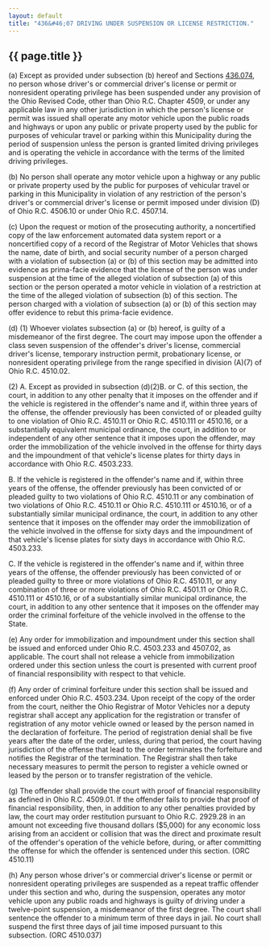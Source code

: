 ```yaml
---
layout: default
title: "436&#46;07 DRIVING UNDER SUSPENSION OR LICENSE RESTRICTION."
---
```


{{ page.title }}
----------------

(a) Except as provided under subsection (b) hereof and Sections [436.074](2305840d.html), no person whose driver's or commercial driver's license or permit or nonresident operating privilege has been suspended under any provision of the Ohio Revised Code, other than Ohio R.C. Chapter 4509, or under any applicable law in any other jurisdiction in which the person's license or permit was issued shall operate any motor vehicle upon the public roads and highways or upon any public or private property used by the public for purposes of vehicular travel or parking within this Municipality during the period of suspension unless the person is granted limited driving privileges and is operating the vehicle in accordance with the terms of the limited driving privileges.

(b) No person shall operate any motor vehicle upon a highway or any public or private property used by the public for purposes of vehicular travel or parking in this Municipality in violation of any restriction of the person's driver's or commercial driver's license or permit imposed under division (D) of Ohio R.C. 4506.10 or under Ohio R.C. 4507.14.

(c) Upon the request or motion of the prosecuting authority, a noncertified copy of the law enforcement automated data system report or a noncertified copy of a record of the Registrar of Motor Vehicles that shows the name, date of birth, and social security number of a person charged with a violation of subsection (a) or (b) of this section may be admitted into evidence as prima-facie evidence that the license of the person was under suspension at the time of the alleged violation of subsection (a) of this section or the person operated a motor vehicle in violation of a restriction at the time of the alleged violation of subsection (b) of this section. The person charged with a violation of subsection (a) or (b) of this section may offer evidence to rebut this prima-facie evidence.

(d) (1) Whoever violates subsection (a) or (b) hereof, is guilty of a misdemeanor of the first degree. The court may impose upon the offender a class seven suspension of the offender's driver's license, commercial driver's license, temporary instruction permit, probationary license, or nonresident operating privilege from the range specified in division (A)(7) of Ohio R.C. 4510.02.

(2) A. Except as provided in subsection (d)(2)B. or C. of this section, the court, in addition to any other penalty that it imposes on the offender and if the vehicle is registered in the offender's name and if, within three years of the offense, the offender previously has been convicted of or pleaded guilty to one violation of Ohio R.C. 4510.11 or Ohio R.C. 4510.111 or 4510.16, or a substantially equivalent municipal ordinance, the court, in addition to or independent of any other sentence that it imposes upon the offender, may order the immobilization of the vehicle involved in the offense for thirty days and the impoundment of that vehicle's license plates for thirty days in accordance with Ohio R.C. 4503.233.

  B. If the vehicle is registered in the offender's name and if, within three years of the offense, the offender previously has been convicted of or pleaded guilty to two violations of Ohio R.C. 4510.11 or any combination of two violations of Ohio R.C. 4510.11 or Ohio R.C. 4510.111 or 4510.16, or of a substantially similar municipal ordinance, the court, in addition to any other sentence that it imposes on the offender may order the immobilization of the vehicle involved in the offense for sixty days and the impoundment of that vehicle's license plates for sixty days in accordance with Ohio R.C. 4503.233.

  C. If the vehicle is registered in the offender's name and if, within three years of the offense, the offender previously has been convicted of or pleaded guilty to three or more violations of Ohio R.C. 4510.11, or any combination of three or more violations of Ohio R.C. 4501.11 or Ohio R.C. 4510.111 or 4510.16, or of a substantially similar municipal ordinance, the court, in addition to any other sentence that it imposes on the offender may order the criminal forfeiture of the vehicle involved in the offense to the State.

(e) Any order for immobilization and impoundment under this section shall be issued and enforced under Ohio R.C. 4503.233 and 4507.02, as applicable. The court shall not release a vehicle from immobilization ordered under this section unless the court is presented with current proof of financial responsibility with respect to that vehicle.

(f) Any order of criminal forfeiture under this section shall be issued and enforced under Ohio R.C. 4503.234. Upon receipt of the copy of the order from the court, neither the Ohio Registrar of Motor Vehicles nor a deputy registrar shall accept any application for the registration or transfer of registration of any motor vehicle owned or leased by the person named in the declaration of forfeiture. The period of registration denial shall be five years after the date of the order, unless, during that period, the court having jurisdiction of the offense that lead to the order terminates the forfeiture and notifies the Registrar of the termination. The Registrar shall then take necessary measures to permit the person to register a vehicle owned or leased by the person or to transfer registration of the vehicle.

(g) The offender shall provide the court with proof of financial responsibility as defined in Ohio R.C. 4509.01. If the offender fails to provide that proof of financial responsibility, then, in addition to any other penalties provided by law, the court may order restitution pursuant to Ohio R.C. 2929.28 in an amount not exceeding five thousand dollars ($5,000) for any economic loss arising from an accident or collision that was the direct and proximate result of the offender's operation of the vehicle before, during, or after committing the offense for which the offender is sentenced under this section. (ORC 4510.11)

(h) Any person whose driver's or commercial driver's license or permit or nonresident operating privileges are suspended as a repeat traffic offender under this section and who, during the suspension, operates any motor vehicle upon any public roads and highways is guilty of driving under a twelve-point suspension, a misdemeanor of the first degree. The court shall sentence the offender to a minimum term of three days in jail. No court shall suspend the first three days of jail time imposed pursuant to this subsection. (ORC 4510.037)